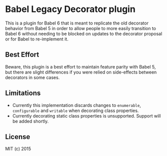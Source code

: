 

# Babel Legacy Decorator plugin

This is a plugin for Babel 6 that is meant to replicate the old decorator behavior from
Babel 5 in order to allow people to more easily transition to Babel 6 without needing to
be blocked on updates to the decorator proposal or for Babel to re-implement it.


## Best Effort

Beware, this plugin is a best effort to maintain feature parity with Babel 5, but there
are slight differences if you were relied on side-effects between decorators in some
cases.

## Limitations

* Currently this implementation discards changes to `enumerable`, `configurable` and `writable`
when decorating class properties.
* Currently decorating static class properties is unsupported. Support will be added shortly.

## License

MIT (c) 2015
